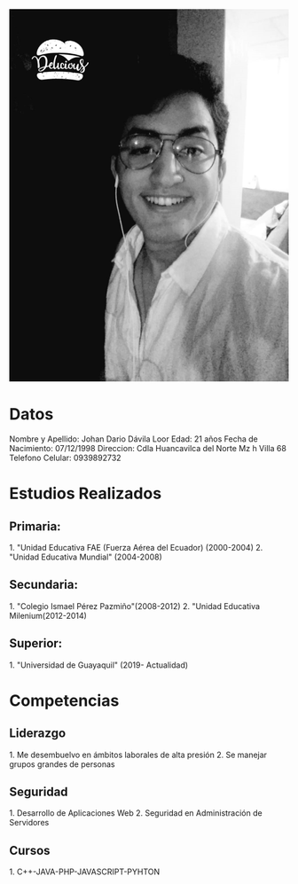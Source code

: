 

<img src="./johan.jpg" style="width:200px:height:200px">

<h1>Datos</h1> 
Nombre y Apellido: Johan Dario Dávila Loor 
Edad: 21 años 
Fecha de Nacimiento:  07/12/1998 
Direccion: Cdla Huancavilca del Norte Mz h Villa 68 	
Telefono Celular: 0939892732 	
   	
<h1>Estudios Realizados</h1>

<h2>Primaria:</h2>
1. "Unidad Educativa FAE (Fuerza Aérea del Ecuador) (2000-2004)
2. "Unidad Educativa Mundial" (2004-2008)
<h2>Secundaria:</h2>  
1. "Colegio Ismael Pérez 	Pazmiño"(2008-2012)  
2. "Unidad Educativa Milenium(2012-2014)
<h2>Superior:</h2>  
1. "Universidad de Guayaquil" (2019-	Actualidad)    

<h1>Competencias</h1>

<h2>Liderazgo</h2>
 1. Me desembuelvo en ámbitos laborales de alta presión  
 2. Se manejar grupos grandes de personas 
 <h2>Seguridad </h2>
 1. Desarrollo de Aplicaciones Web  
 2. Seguridad en Administración de Servidores
 <h2>Cursos</h2>
 1. C++-JAVA-PHP-JAVASCRIPT-PYHTON 
